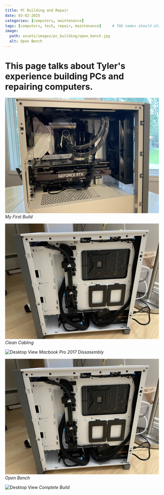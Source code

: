 ```yaml
---
title: PC Building and Repair
date: 03-02-2025
categories: [computers, maintenance]
tags: [computers, tech, repair, maintenance]     # TAG names should always be lowercase
image:
  path: assets/images/pc_building/open_bench.jpg
  alt: Open Bench
---
```


# This page talks about Tyler's experience building PCs and repairing computers.

![Desktop View](assets/images/pc_building/first_build.jpg)
_My First Build_

![Desktop View](assets/images/pc_building/cabling.jpg)
_Clean Cabling_

![Desktop View](assets/images/pc_building/laptop_repair.jpg)
_Macbook Pro 2017 Dissasembly_

![Desktop View](/assets/images/pc_building/cabling.jpg)
_Open Bench_

![Desktop View](/assets/images/pc_building/completed_build.jpg)
_Complete Build_